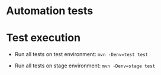 <h1>Automation tests</h1>

# **Test execution**
* Run all tests on test environment:
`mvn -Denv=test test`


* Run all tests on stage environment:
  `mvn -Denv=stage test`